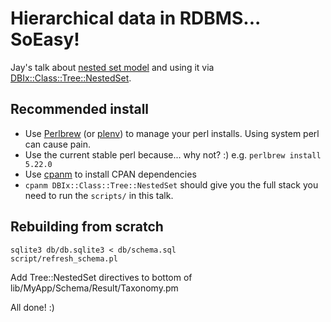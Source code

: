 # Hierarchical data in RDBMS... SoEasy!

Jay's talk about [nested set model](https://en.wikipedia.org/wiki/Nested_set_model)
and using it via [DBIx::Class::Tree::NestedSet](https://metacpan.org/pod/DBIx::Class::Tree::NestedSet).

## Recommended install

* Use [Perlbrew](perlbrew.pl) (or [plenv](https://github.com/tokuhirom/plenv)) to
manage your perl installs. Using system perl can cause pain. 
* Use the current stable perl because... why not? :) e.g. `perlbrew install 5.22.0`
* Use [cpanm](https://metacpan.org/pod/App::cpanminus) to install CPAN dependencies
* `cpanm DBIx::Class::Tree::NestedSet` should give you the full stack you need to run the `scripts/` in this talk.

## Rebuilding from scratch

````
sqlite3 db/db.sqlite3 < db/schema.sql
script/refresh_schema.pl
````

Add Tree::NestedSet directives to bottom of lib/MyApp/Schema/Result/Taxonomy.pm

All done!  :)


